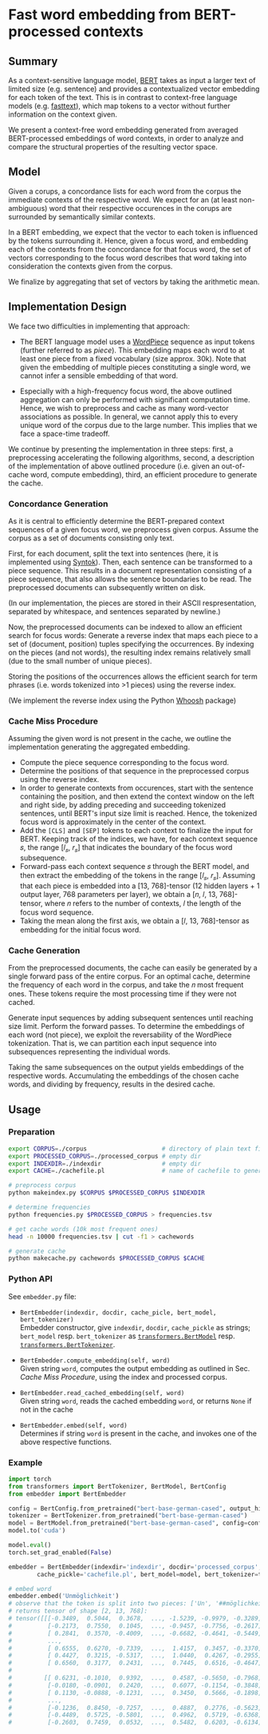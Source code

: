 # Fast word embedding from BERT-processed contexts

## Summary 

As a context-sensitive language model, [BERT](https://arxiv.org/abs/1810.04805) takes as input a larger text of limited size (e.g. sentence) and provides a contextualized vector embedding for each token of the text.
This is in contrast to context-free language models (e.g. [fasttext](https://github.com/facebookresearch/fastText)), which map tokens to a vector without further information on the context given.

We present a context-free word embedding generated from averaged BERT-processed embeddings of word contexts, in order to analyze and compare the structural properties of the resulting vector space.

## Model

Given a corups, a concordance lists for each word from the corpus the immediate contexts of the respective word.
We expect for an (at least non-ambiguous) word that their respective occurences in the corups are surrounded by semantically similar contexts.

In a BERT embedding, we expect that the vector to each token is influenced by the tokens surrounding it.
Hence, given a focus word, and embedding each of the contexts from the concordance for that focus word,  the set of vectors corresponding to the focus word describes that word taking into consideration the contexts given from the corpus.

We finalize by aggregating that set of vectors by taking the arithmetic mean.

## Implementation Design

We face two difficulties in implementing that approach:

* The BERT language model uses a [WordPiece](https://arxiv.org/abs/1609.08144) sequence as input tokens (further referred to as *piece*).
This embedding maps each word to at least one piece from a fixed vocabulary (size approx. 30k).
Note that given the embedding of multiple pieces constituting a single word, we cannot infer a sensible embedding of that word.

* Especially with a high-frequency focus word, the above outlined aggregation can only be performed with significant computation time.
Hence, we wish to preprocess and cache as many word-vector associations as possible.
In general, we cannot apply this to every unique word of the corpus due to the large number.
This implies that we face a space-time tradeoff.

We continue by presenting the implementation in three steps: first, a preprocessing accelerating the following algorithms, second, a description of the implementation of above outlined procedure (i.e. given an out-of-cache word, compute embedding), third, an efficient procedure to generate the cache.

### Concordance Generation

As it is central to efficiently determine the BERT-prepared context sequences of a given focus word, we preprocess given corpus.
Assume the corpus as a set of documents consisting only text.

First, for each document, split the text into sentences (here, it is implemented using [Syntok](https://github.com/fnl/syntok)).
Then, each sentence can be transformed to a piece sequence.
This results in a document representation consisting of a piece sequence, that also allows the sentence boundaries to be read.
The preprocessed documents can subsequently written on disk.

(In our implementation, the pieces are stored in their ASCII respresentation, separated by whitespace, and sentences separated by newline.)

Now, the preprocessed documents can be indexed to allow an efficient search for focus words:
Generate a reverse index that maps each piece to a set of (document, position) tuples specifying the occurrences.
By indexing on the pieces (and not words), the resulting index remains relatively small (due to the small number of unique pieces).

Storing the positions of the occurrences allows the efficient search for term phrases (i.e. words tokenized into >1 pieces) using the reverse index.

(We implement the reverse index using the Python [Whoosh](https://github.com/mchaput/whoosh) package)

### Cache Miss Procedure

Assuming the given word is not present in the cache, we outline the implementation generating the aggregated embedding.

* Compute the piece sequence corresponding to the focus word.
* Determine the positions of that sequence in the preprocessed corpus using the reverse index.
* In order to generate contexts from occurences, start with the sentence containing the position, and then extend the context window on the left and right side, by adding preceding and succeeding tokenized sentences, until BERT's input size limit is reached.
Hence, the tokenized focus word is approximately in the center of the context.
* Add the `[CLS]` and `[SEP]` tokens to each context to finalize the input for BERT.
Keeping track of the indices, we have, for each context sequence 𝑠, the range [𝑙<sub>𝑠</sub>, 𝑟<sub>𝑠</sub>] that indicates the boundary of the focus word subsequence.
* Forward-pass each context sequence 𝑠 through the BERT model, and then extract the embedding of the tokens in the range [𝑙<sub>𝑠</sub>, 𝑟<sub>𝑠</sub>].
Assuming that each piece is embedded into a [13, 768]-tensor (12 hidden layers + 1 output layer, 768 parameters per layer), we obtain a [𝑛, 𝑙, 13, 768]-tensor, where 𝑛 refers to the number of contexts, 𝑙 the length of the focus word sequence.
* Taking the mean along the first axis, we obtain a [𝑙, 13, 768]-tensor as embedding for the initial focus word.

### Cache Generation

From the preprocessed documents, the cache can easily be generated by a single forward pass of the entire corpus.
For an optimal cache, determine the frequency of each word in the corpus, and take the 𝑛 most frequent ones.
These tokens require the most processing time if they were not cached.

Generate input sequences by adding subsequent sentences until reaching size limit.
Perform the forward passes.
To determine the embeddings of each word (not piece), we exploit the reversability of the WordPiece tokenization.
That is, we can partition each input sequence into subsequences representing the individual words.  

Taking the same subsequences on the output yields embeddings of the respective words. Accumulating the embeddings of the chosen cache words, and dividing by frequency, results in the desired cache.


## Usage

### Preparation

```bash
export CORPUS=./corpus                     # directory of plain text files
export PROCESSED_CORPUS=./processed_corpus # empty dir
export INDEXDIR=./indexdir                 # empty dir
export CACHE=./cachefile.pl                # name of cachefile to generate

# preprocess corpus
python makeindex.py $CORPUS $PROCESSED_CORPUS $INDEXDIR

# determine frequencies
python frequencies.py $PROCESSED_CORPUS > frequencies.tsv

# get cache words (10k most frequent ones)
head -n 10000 frequencies.tsv | cut -f1 > cachewords

# generate cache
python makecache.py cachewords $PROCESSED_CORPUS $CACHE
```

### Python API

See `embedder.py` file:
* `BertEmbedder(indexdir, docdir, cache_picle, bert_model, bert_tokenizer)`  
  Embedder constructor, give `indexdir`, `docdir`, `cache_pickle` as strings; `bert_model` resp. `bert_tokenizer` as [`transformers.BertModel`](https://huggingface.co/transformers/model_doc/bert.html#bertmodel) resp. [`transformers.BertTokenizer`](https://huggingface.co/transformers/model_doc/bert.html#berttokenizer).
  
* `BertEmbedder.compute_embedding(self, word)`  
  Given string `word`, computes the output embedding as outlined in Sec. *Cache Miss Procedure*, using the index and processed corpus.
  
* `BertEmbedder.read_cached_embedding(self, word)`  
  Given string `word`, reads the cached embedding `word`, or returns `None` if not in the cache
  
* `BertEmbedder.embed(self, word)`  
  Determines if string `word` is present in the cache, and invokes one of the above respective functions. 
  
### Example

```python
import torch
from transformers import BertTokenizer, BertModel, BertConfig
from embedder import BertEmbedder

config = BertConfig.from_pretrained("bert-base-german-cased", output_hidden_states=True)
tokenizer = BertTokenizer.from_pretrained("bert-base-german-cased")
model = BertModel.from_pretrained("bert-base-german-cased", config=config)
model.to('cuda')

model.eval()
torch.set_grad_enabled(False)

embedder = BertEmbedder(indexdir='indexdir', docdir='processed_corpus',
        cache_pickle='cachefile.pl', bert_model=model, bert_tokenizer=tokenizer)

# embed word
embedder.embed('Unmöglichkeit')
# observe that the token is split into two pieces: ['Un', '##möglichkeit']
# returns tensor of shape [2, 13, 768]:
# tensor([[[-0.3489,  0.5044,  0.3678,  ..., -1.5239, -0.9979, -0.3289],
#          [-0.2173,  0.7550,  0.1045,  ..., -0.9457, -0.7756, -0.2617],
#          [ 0.2841,  0.3570, -0.4009,  ..., -0.6682, -0.4641, -0.5449],
#          ...,
#          [ 0.6555,  0.6270, -0.7339,  ...,  1.4157,  0.3457, -0.3370],
#          [ 0.4427,  0.3215, -0.5317,  ...,  1.0440,  0.4267, -0.2955],
#          [ 0.6560,  0.3177,  0.2431,  ...,  0.7445,  0.6516, -0.4647]],
#
#         [[ 0.6231, -0.1010,  0.9392,  ...,  0.4587, -0.5650, -0.7968],
#          [-0.0180, -0.0901,  0.2420,  ...,  0.6077, -0.1154, -0.3848],
#          [ 0.1130, -0.0888, -0.1231,  ...,  0.3450,  0.5666, -0.1898],
#          ...,
#          [-0.1236,  0.8450, -0.7257,  ...,  0.4887,  0.2776, -0.5623],
#          [-0.4489,  0.5725, -0.5801,  ...,  0.4962,  0.5719, -0.6368],
#          [-0.2603,  0.7459,  0.0532,  ...,  0.5482,  0.6203, -0.6134]]])
```
